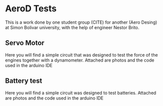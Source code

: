 # AeroD Tests 
  This is a work done by one student group (CITE) for another (Aero Desing) at Simon Bolivar university, with the help of engineer Nestor Brito.
## Servo Motor
  Here you will find a simple circuit that was designed to test the force of the engines together with a dynamometer. Attached are photos and the code used in the arduino IDE
  
## Battery test
  Here you will find a simple circuit was designed to test batteries.
  Attached are photos and the code used in the arduino IDE
